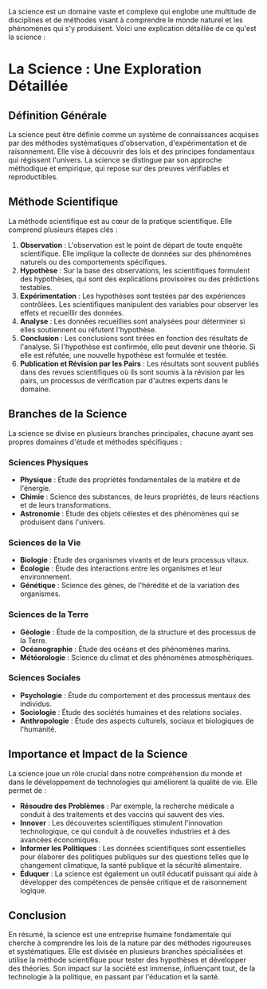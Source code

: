 La science est un domaine vaste et complexe qui englobe une multitude de disciplines et de méthodes visant à comprendre le monde naturel et les phénomènes qui s'y produisent. Voici une explication détaillée de ce qu'est la science :

# La Science : Une Exploration Détaillée

## Définition Générale

La science peut être définie comme un système de connaissances acquises par des méthodes systématiques d'observation, d'expérimentation et de raisonnement. Elle vise à découvrir des lois et des principes fondamentaux qui régissent l'univers. La science se distingue par son approche méthodique et empirique, qui repose sur des preuves vérifiables et reproductibles.

## Méthode Scientifique

La méthode scientifique est au cœur de la pratique scientifique. Elle comprend plusieurs étapes clés :

1. **Observation** : L'observation est le point de départ de toute enquête scientifique. Elle implique la collecte de données sur des phénomènes naturels ou des comportements spécifiques.
2. **Hypothèse** : Sur la base des observations, les scientifiques formulent des hypothèses, qui sont des explications provisoires ou des prédictions testables.
3. **Expérimentation** : Les hypothèses sont testées par des expériences contrôlées. Les scientifiques manipulent des variables pour observer les effets et recueillir des données.
4. **Analyse** : Les données recueillies sont analysées pour déterminer si elles soutiennent ou réfutent l'hypothèse.
5. **Conclusion** : Les conclusions sont tirées en fonction des résultats de l'analyse. Si l'hypothèse est confirmée, elle peut devenir une théorie. Si elle est réfutée, une nouvelle hypothèse est formulée et testée.
6. **Publication et Révision par les Pairs** : Les résultats sont souvent publiés dans des revues scientifiques où ils sont soumis à la révision par les pairs, un processus de vérification par d'autres experts dans le domaine.

## Branches de la Science

La science se divise en plusieurs branches principales, chacune ayant ses propres domaines d'étude et méthodes spécifiques :

### Sciences Physiques

- **Physique** : Étude des propriétés fondamentales de la matière et de l'énergie.
- **Chimie** : Science des substances, de leurs propriétés, de leurs réactions et de leurs transformations.
- **Astronomie** : Étude des objets célestes et des phénomènes qui se produisent dans l'univers.

### Sciences de la Vie

- **Biologie** : Étude des organismes vivants et de leurs processus vitaux.
- **Écologie** : Étude des interactions entre les organismes et leur environnement.
- **Génétique** : Science des gènes, de l'hérédité et de la variation des organismes.

### Sciences de la Terre

- **Géologie** : Étude de la composition, de la structure et des processus de la Terre.
- **Océanographie** : Étude des océans et des phénomènes marins.
- **Météorologie** : Science du climat et des phénomènes atmosphériques.

### Sciences Sociales

- **Psychologie** : Étude du comportement et des processus mentaux des individus.
- **Sociologie** : Étude des sociétés humaines et des relations sociales.
- **Anthropologie** : Étude des aspects culturels, sociaux et biologiques de l'humanité.

## Importance et Impact de la Science

La science joue un rôle crucial dans notre compréhension du monde et dans le développement de technologies qui améliorent la qualité de vie. Elle permet de :

- **Résoudre des Problèmes** : Par exemple, la recherche médicale a conduit à des traitements et des vaccins qui sauvent des vies.
- **Innover** : Les découvertes scientifiques stimulent l'innovation technologique, ce qui conduit à de nouvelles industries et à des avancées économiques.
- **Informer les Politiques** : Les données scientifiques sont essentielles pour élaborer des politiques publiques sur des questions telles que le changement climatique, la santé publique et la sécurité alimentaire.
- **Éduquer** : La science est également un outil éducatif puissant qui aide à développer des compétences de pensée critique et de raisonnement logique.

## Conclusion

En résumé, la science est une entreprise humaine fondamentale qui cherche à comprendre les lois de la nature par des méthodes rigoureuses et systématiques. Elle est divisée en plusieurs branches spécialisées et utilise la méthode scientifique pour tester des hypothèses et développer des théories. Son impact sur la société est immense, influençant tout, de la technologie à la politique, en passant par l'éducation et la santé.